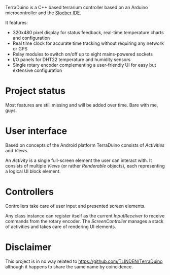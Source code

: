 TerraDuino is a C++ based terrarium controller based on an Arduino microcontroller and the [Sloeber IDE](http://eclipse.baeyens.it).

It features:
* 320x480 pixel display for status feedback, real-time temperature charts and configuration
* Real time clock for accurate time tracking without requiring any network or GPS
* Relay modules to switch on/off up to eight mains-powered sockets
* I/O panels for DHT22 temperature and humidity sensors
* Single rotary encoder complementing a user-friendly UI for easy but extensive configuration

# Project status
Most features are still missing and will be added over time. Bare with me, guys.

# User interface
Based on concepts of the Android platform TerraDuino consists of *Activities* and *Views*.

An *Activity* is a single full-screen element the user can interact with. It consists of multiple *Views* (or rather *Renderable* objects), each representing a logical UI block element.

# Controllers
Controllers take care of user input and presented screen elements.

Any class instance can register itself as the current *InputReceiver* to receive commands from the rotary encoder. The *ScreenController* manages a stack of activities and takes care of rendering UI elements.

# Disclaimer
This project is in no way related to https://github.com/TLINDEN/TerraDuino although it happens to share the same name by coincidence.
